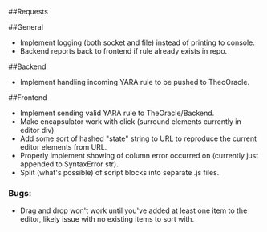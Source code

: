 ##Requests

##General
*  Implement logging (both socket and file) instead of printing to console.
*  Backend reports back to frontend if rule already exists in repo.

##Backend
* Implement handling incoming YARA rule to be pushed to TheoOracle.

##Frontend
* Implement sending valid YARA rule to TheOracle/Backend.
* Make encapsulator work with click (surround elements currently in editor div)
* Add some sort of hashed "state" string to URL to reproduce the current editor elements from URL.
* Properly implement showing of column error occurred on (currently just appended to SyntaxError str).
* Split (what's possible) of script blocks into separate .js files.

### Bugs:
* Drag and drop won't work until you've added at least one item to the editor, 
  likely issue with no existing items to sort with.